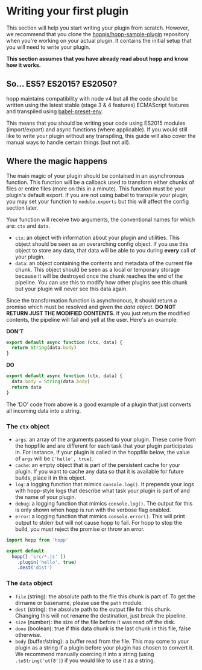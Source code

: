 # Writing your first plugin

This section will help you start writing your plugin from scratch. However, we recommend
that you clone the [hoppjs/hopp-sample-plugin](https://github.com/hoppjs/hopp-sample-plugin)
repository when you're working on your actual plugin. It contains the initial setup that you
will need to write your plugin.

**This section assumes that you have already read about hopp and know how it works.**

## So... ES5? ES2015? ES2050?

hopp maintains compatibility with node v4 but all the code should be written using the latest
stable (stage 3 & 4 features) ECMAScript features and transpiled using [babel-preset-env](https://github.com/babel/babel-preset-env).

This means that you should be writing your code using ES2015 modules (import/export) and async
functions (where applicable). If you would still like to write your plugin without any transpiling,
this guide will also cover the manual ways to handle certain things (but not all).

## Where the magic happens

The main magic of your plugin should be contained in an asynchronous function. This function will
be a callback used to transform either chunks of files or entire files (more on this in a minute).
This function must be your plugin's default export. If you are not using babel to transpile your
plugin, you may set your function to `module.exports` but this will affect the config section later.

Your function will receive two arguments, the conventional names for which are: `ctx` and `data`.

 - `ctx`: an object with information about your plugin and utilities. This object should be seen
 as an overarching config object. If you use this object to store any data, that data will be able
 to you during **every** call of your plugin.
 - `data`: an object containing the contents and metadata of the current file chunk. This object
 should be seen as a local or temporary storage because it will be destroyed once the chunk reaches
 the end of the pipeline. You can use this to modify how other plugins see this chunk but your
 plugin will never see this data again.

Since the transformation function is asynchronous, it should return a promise which must be resolved
and given the *data object*. **DO NOT RETURN JUST THE MODIFIED CONTENTS.** If you just return the
modified contents, the pipeline will fail and yell at the user. Here's an example:

**DON'T**

```javascript
export default async function (ctx, data) {
  return String(data.body)
}
```

**DO**

```javascript
export default async function (ctx, data) {
  data.body = String(data.body)
  return data
}
```

The 'DO' code from above is a good example of a plugin that just converts all incoming data into
a string.

### The `ctx` object

 - `args`: an array of the arguments passed to your plugin. These come from the hoppfile and are
 different for each task that your plugin participates in. For instance, if your plugin is called
 in the hoppfile below, the value of `args` will be `['hello', true]`.
 - `cache`: an empty object that is part of the persistent cache for your plugin. If you want to
 cache any data so that it is available for future builds, place it in this object.
 - `log`: a logging function that mimics `console.log()`. It prepends your logs with hopp-style
 logs that describe what task your plugin is part of and the name of your plugin.
 - `debug`: a logging function that mimics `console.log()`. The output for this is only shown when
 hopp is run with the verbose flag enabled.
 - `error`: a logging function that mimics `console.error()`. This will print output to stderr but
 will not cause hopp to fail. For hopp to stop the build, you must reject the promise or throw an
 error.

```javascript
import hopp from 'hopp'

export default
  hopp([ 'src/*.js' ])
    .plugin('hello', true)
    .dest('dist')
```

### The `data` object

 - `file` (string): the absolute path to the file this chunk is part of. To get the dirname or basename,
 please use the `path` module.
 - `dest` (string): the absolute path to the output file for this chunk. Changing this will not rename
 the destination, just break the pipeline.
 - `size` (number): the size of the file before it was read off the disk.
 - `done` (boolean): true if this data chunk is the last chunk in this file, false otherwise.
 - `body` (buffer/string): a buffer read from the file. This may come to your plugin as a string if a
 plugin before your plugin has chosen to convert it. We recommend manually coercing it into a string
 (using `.toString('utf8')`) if you would like to use it as a string.